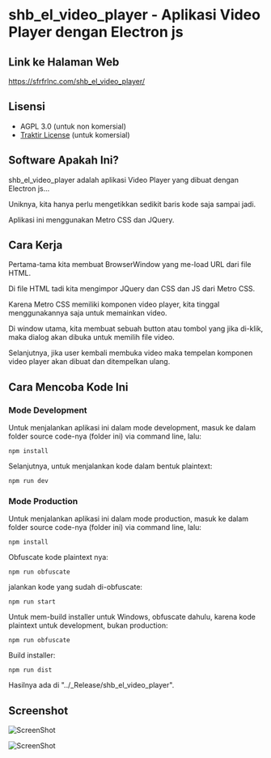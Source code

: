 # shb_el_video_player - Aplikasi Video Player dengan Electron js

## Link ke Halaman Web

https://sfrfrlnc.com/shb_el_video_player/

## Lisensi

- AGPL 3.0 (untuk non komersial)
- [Traktir License](https://sfrfrlnc.com/traktir-license/) (untuk komersial)

## Software Apakah Ini?

shb_el_video_player adalah aplikasi Video Player yang dibuat dengan Electron js...

Uniknya, kita hanya perlu mengetikkan sedikit baris kode saja sampai jadi.

Aplikasi ini menggunakan Metro CSS dan JQuery.

## Cara Kerja

Pertama-tama kita membuat BrowserWindow yang me-load URL dari file HTML.

Di file HTML tadi kita mengimpor JQuery dan CSS dan JS dari Metro CSS.

Karena Metro CSS memiliki komponen video player, kita tinggal menggunakannya saja untuk memainkan video.

Di window utama, kita membuat sebuah button atau tombol yang jika di-klik, maka dialog akan dibuka untuk memilih file video.

Selanjutnya, jika user kembali membuka video maka tempelan komponen video player akan dibuat dan ditempelkan ulang.

## Cara Mencoba Kode Ini

### Mode Development

Untuk menjalankan aplikasi ini dalam mode development, masuk ke dalam folder source code-nya (folder ini) via command line, lalu:

```
npm install
```

Selanjutnya, untuk menjalankan kode dalam bentuk plaintext:

```
npm run dev
```

### Mode Production

Untuk menjalankan aplikasi ini dalam mode production, masuk ke dalam folder source code-nya (folder ini) via command line, lalu:

```
npm install
```

Obfuscate kode plaintext nya:

```
npm run obfuscate
```

jalankan kode yang sudah di-obfuscate:

```
npm run start
```

Untuk mem-build installer untuk Windows, obfuscate dahulu, karena kode plaintext untuk development, bukan production:

```
npm run obfuscate
```

Build installer:

```
npm run dist
```

Hasilnya ada di "../\_Release/shb_el_video_player".

## Screenshot

![ScreenShot](https://github.com/shbfrlnc/shbfrlnc-images/blob/main/gratisan/shb-el-video-player/screenshot-1.png?raw=true)

![ScreenShot](https://github.com/shbfrlnc/shbfrlnc-images/blob/main/gratisan/shb-el-video-player/screenshot-2.png?raw=true)
